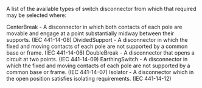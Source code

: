 ﻿A list of the available types of switch disconnector from which that required may be selected where:

CenterBreak - A disconnector in which both contacts of each pole are movable and engage at a point substantially midway between their supports. (IEC 441-14-08)
DividedSupport - A disconnector in which the fixed and moving contacts of each pole are not supported by a common base or frame. (IEC 441-14-06)
DoubleBreak - A disconnector that opens a circuit at two points. (IEC 441-14-09)
EarthingSwitch - A disconnector in which the fixed and moving contacts of each pole are not supported by a common base or frame. (IEC 441-14-07)
Isolator - A disconnector which in the open position satisfies isolating requirements. (IEC 441-14-12)